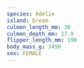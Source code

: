 ```yaml
---
species: Adelie
island: Dream
culmen_length_mm: 36
culmen_depth_mm: 17.9
flipper_length_mm: 190
body_mass_g: 3450
sex: FEMALE
---
```

